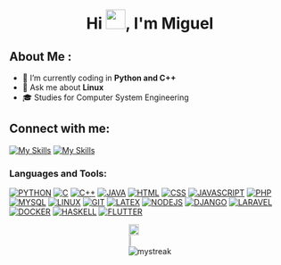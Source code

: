 
<h1 align="center">Hi <img src="https://media.giphy.com/media/hvRJCLFzcasrR4ia7z/giphy.gif" width="35">, I'm Miguel</h1>

## About Me :
<!-- - 👀 I’m interested in technology -->
- 🌱 I’m currently coding in **Python and C++**
- 💬 Ask me about **Linux**
- 🎓 Studies for Computer System Engineering
<!-- - 📚 Learning interests: **Laravel And Flutter** -->
<!-- - 📚 I'm currently learning **Laravel and Flutter**-->
<!-- - 📫 How to reach me: mle278175@gmail.com -->
<!-- - ⚡ Fun fact: 🎥 🐧 -->
## Connect with me:

[![My Skills](https://skillicons.dev/icons?i=instagram)](https://www.instagram.com/miguelanggel_?igsh=MTNsdXl3cjU1OTU5) [![My Skills](https://skillicons.dev/icons?i=linkedin)](https://www.linkedin.com/in/migueeldev/)

<!-- LENGUAJES Y HERRAMIENTAS -->
<h3 align="left">Languages and Tools:</h3>



[![PYTHON](https://skillicons.dev/icons?i=py)](https://www.python.org/)
[![C](https://skillicons.dev/icons?i=c)](https://www.w3schools.com/c/c_intro.php)
[![C++](https://skillicons.dev/icons?i=cpp)](https://www.w3schools.com/cpp/cpp_intro.asp)
[![JAVA](https://skillicons.dev/icons?i=java)](https://www.java.com/es/)
[![HTML](https://skillicons.dev/icons?i=html)](https://developer.mozilla.org/es/docs/Web/HTML)
[![CSS](https://skillicons.dev/icons?i=css)](https://developer.mozilla.org/es/docs/Web/CSS)
[![JAVASCRIPT](https://skillicons.dev/icons?i=js)](https://developer.mozilla.org/es/docs/Web/JavaScript)
[![PHP](https://skillicons.dev/icons?i=php)](https://www.php.net/)
[![MYSQL](https://skillicons.dev/icons?i=mysql)](https://www.mysql.com/)
[![LINUX](https://skillicons.dev/icons?i=linux)](https://www.linux.org/)
[![GIT](https://skillicons.dev/icons?i=git)](https://git-scm.com/)
[![LATEX](https://skillicons.dev/icons?i=latex)](https://www.latex-project.org/)
[![NODEJS](https://skillicons.dev/icons?i=nodejs)](https://nodejs.org/en)
[![DJANGO](https://skillicons.dev/icons?i=django)](https://www.djangoproject.com/)
[![LARAVEL](https://skillicons.dev/icons?i=laravel)](https://laravel.com/)
[![DOCKER](https://skillicons.dev/icons?i=docker)](https://www.docker.com/)
[![HASKELL](https://skillicons.dev/icons?i=haskell)](https://www.haskell.org/)
[![FLUTTER](https://skillicons.dev/icons?i=flutter)](https://flutter.dev/)
<!--[![THREEJS](https://skillicons.dev/icons?i=threejs)](https://threejs.org/) -->



<!-- STATS Y LENGUAJES MAS USADOS -->
<div style="display:grid;align-items:center;justify-content:center">
  <img style="height:100%;width:49%;max-width: 100%" src="https://github-readme-stats.vercel.app/api?username=migueeldev&theme=gotham&count_private=true&show_icons=true&include_all_commits=true"/>
  <img style="height:100%;width:49%;max-width: 10%" src="https://github-readme-stats.vercel.app/api/top-langs/?username=migueeldev&layout=compact&theme=gotham&langs_count=8"/>

  <img src="https://github-readme-streak-stats.herokuapp.com/?user=migueeldev&theme=gotham" alt="mystreak"/>
</div>


